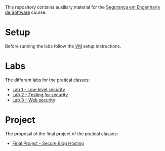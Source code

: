 
This repository contains auxiliary material for the [Segurança em Engenharia de Software](https://sigarra.up.pt/fcup/pt/ucurr_geral.ficha_uc_view?pv_ocorrencia_id=507373) course.

# Setup

Before running the labs follow the [VM](vm) setup instructions.

# Labs 

The different [labs](labs) for the pratical classes:
* [Lab 1 - Low-level security](labs/Lab1.md)
* [Lab 2 - Testing for security](labs/Lab2.md)
* [Lab 3 - Web security](labs/Lab3.md)

# Project

The proposal of the final project of the pratical classes:
* [Final Project - Secure Blog Hosting](project/Project.md)


